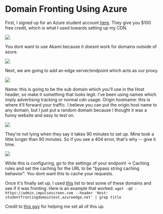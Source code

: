 # Domain Fronting Using Azure

First, I signed up for an Azure student account [here](https://azure.microsoft.com/en-us/free/students/). They give you $100 free credit, which is what I used towards setting up my CDN. 

![](https://github.com/hmm14e/NetworkSecurity/blob/master/images/CDNProfile.png)

You dont want to use Akami because it doesnt work for domains outside of azure. 

![](https://github.com/hmm14e/NetworkSecurity/blob/master/images/ProfileOverview.png)

Next, we are going to add an edge server/endpoint which acts as our proxy. 

![](https://github.com/hmm14e/NetworkSecurity/blob/master/images/CreateEndpoint.png)

Name: this is going to be the sub domain which you’ll use in the Host header, so make it something that looks legit. I’ve been using names which imply advertising tracking or normal cdn usage.
Origin hostname: this is where it’ll forward your traffic.
I believe you can put the origin host name to any domain, but I just put a random domain because I thought it was a funny website and easy to test on.

![](https://github.com/hmm14e/NetworkSecurity/blob/master/images/Successful.png)

They're not lying when they say it takes 90 minutes to set up. Mine took a little longer than 90 minutes. So if you see a 404 error, that's why -- give it time. 

![](https://github.com/hmm14e/NetworkSecurity/blob/master/images/BypassCaching.png)

While this is configuring, go to the settings of your endpoint -> Caching rules and set the caching for the URL to be "bypass string caching behavior". You dont want this to cache your requests.

Once it's finally set up, I used [this](https://github.com/hmm14e/NetworkSecurity/blob/master/FontableAzureEdgeDomains) list to test some of these domains and see if it was fronting. Here is an example that worked. 
`wget -qO - https://admin.impulsescreen.com --header 'Host: studentfrontingdomaintest.azureedge.net' | grep title`




Credit to [this guy](https://theobsidiantower.com/2017/07/24/d0a7cfceedc42bdf3a36f2926bd52863ef28befc.html) for helping me set all of this up. 
